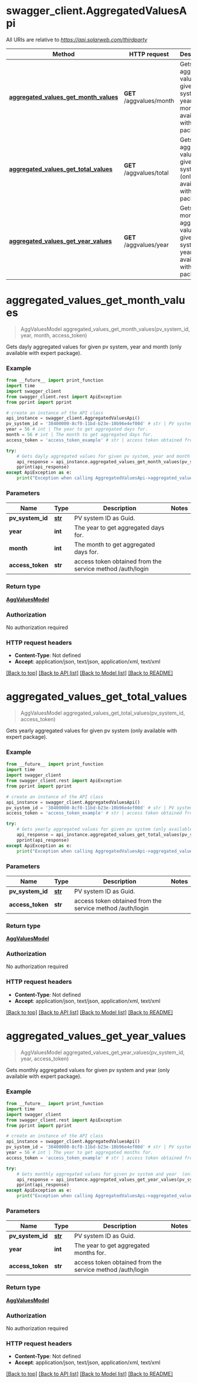 # swagger_client.AggregatedValuesApi

All URIs are relative to *https://api.solarweb.com/thirdparty*

Method | HTTP request | Description
------------- | ------------- | -------------
[**aggregated_values_get_month_values**](AggregatedValuesApi.md#aggregated_values_get_month_values) | **GET** /aggvalues/month | Gets dayly aggregated values for given pv system, year and month  (only available with expert package).
[**aggregated_values_get_total_values**](AggregatedValuesApi.md#aggregated_values_get_total_values) | **GET** /aggvalues/total | Gets yearly aggregated values for given pv system (only available with expert package).
[**aggregated_values_get_year_values**](AggregatedValuesApi.md#aggregated_values_get_year_values) | **GET** /aggvalues/year | Gets monthly aggregated values for given pv system and year  (only available with expert package).

# **aggregated_values_get_month_values**
> AggValuesModel aggregated_values_get_month_values(pv_system_id, year, month, access_token)

Gets dayly aggregated values for given pv system, year and month  (only available with expert package).

### Example
```python
from __future__ import print_function
import time
import swagger_client
from swagger_client.rest import ApiException
from pprint import pprint

# create an instance of the API class
api_instance = swagger_client.AggregatedValuesApi()
pv_system_id = '38400000-8cf0-11bd-b23e-10b96e4ef00d' # str | PV system ID as Guid.
year = 56 # int | The year to get aggregated days for.
month = 56 # int | The month to get aggregated days for.
access_token = 'access_token_example' # str | access token obtained from the service method /auth/login

try:
    # Gets dayly aggregated values for given pv system, year and month  (only available with expert package).
    api_response = api_instance.aggregated_values_get_month_values(pv_system_id, year, month, access_token)
    pprint(api_response)
except ApiException as e:
    print("Exception when calling AggregatedValuesApi->aggregated_values_get_month_values: %s\n" % e)
```

### Parameters

Name | Type | Description  | Notes
------------- | ------------- | ------------- | -------------
 **pv_system_id** | [**str**](.md)| PV system ID as Guid. | 
 **year** | **int**| The year to get aggregated days for. | 
 **month** | **int**| The month to get aggregated days for. | 
 **access_token** | **str**| access token obtained from the service method /auth/login | 

### Return type

[**AggValuesModel**](AggValuesModel.md)

### Authorization

No authorization required

### HTTP request headers

 - **Content-Type**: Not defined
 - **Accept**: application/json, text/json, application/xml, text/xml

[[Back to top]](#) [[Back to API list]](../README.md#documentation-for-api-endpoints) [[Back to Model list]](../README.md#documentation-for-models) [[Back to README]](../README.md)

# **aggregated_values_get_total_values**
> AggValuesModel aggregated_values_get_total_values(pv_system_id, access_token)

Gets yearly aggregated values for given pv system (only available with expert package).

### Example
```python
from __future__ import print_function
import time
import swagger_client
from swagger_client.rest import ApiException
from pprint import pprint

# create an instance of the API class
api_instance = swagger_client.AggregatedValuesApi()
pv_system_id = '38400000-8cf0-11bd-b23e-10b96e4ef00d' # str | PV system ID as Guid.
access_token = 'access_token_example' # str | access token obtained from the service method /auth/login

try:
    # Gets yearly aggregated values for given pv system (only available with expert package).
    api_response = api_instance.aggregated_values_get_total_values(pv_system_id, access_token)
    pprint(api_response)
except ApiException as e:
    print("Exception when calling AggregatedValuesApi->aggregated_values_get_total_values: %s\n" % e)
```

### Parameters

Name | Type | Description  | Notes
------------- | ------------- | ------------- | -------------
 **pv_system_id** | [**str**](.md)| PV system ID as Guid. | 
 **access_token** | **str**| access token obtained from the service method /auth/login | 

### Return type

[**AggValuesModel**](AggValuesModel.md)

### Authorization

No authorization required

### HTTP request headers

 - **Content-Type**: Not defined
 - **Accept**: application/json, text/json, application/xml, text/xml

[[Back to top]](#) [[Back to API list]](../README.md#documentation-for-api-endpoints) [[Back to Model list]](../README.md#documentation-for-models) [[Back to README]](../README.md)

# **aggregated_values_get_year_values**
> AggValuesModel aggregated_values_get_year_values(pv_system_id, year, access_token)

Gets monthly aggregated values for given pv system and year  (only available with expert package).

### Example
```python
from __future__ import print_function
import time
import swagger_client
from swagger_client.rest import ApiException
from pprint import pprint

# create an instance of the API class
api_instance = swagger_client.AggregatedValuesApi()
pv_system_id = '38400000-8cf0-11bd-b23e-10b96e4ef00d' # str | PV system ID as Guid.
year = 56 # int | The year to get aggregated months for.
access_token = 'access_token_example' # str | access token obtained from the service method /auth/login

try:
    # Gets monthly aggregated values for given pv system and year  (only available with expert package).
    api_response = api_instance.aggregated_values_get_year_values(pv_system_id, year, access_token)
    pprint(api_response)
except ApiException as e:
    print("Exception when calling AggregatedValuesApi->aggregated_values_get_year_values: %s\n" % e)
```

### Parameters

Name | Type | Description  | Notes
------------- | ------------- | ------------- | -------------
 **pv_system_id** | [**str**](.md)| PV system ID as Guid. | 
 **year** | **int**| The year to get aggregated months for. | 
 **access_token** | **str**| access token obtained from the service method /auth/login | 

### Return type

[**AggValuesModel**](AggValuesModel.md)

### Authorization

No authorization required

### HTTP request headers

 - **Content-Type**: Not defined
 - **Accept**: application/json, text/json, application/xml, text/xml

[[Back to top]](#) [[Back to API list]](../README.md#documentation-for-api-endpoints) [[Back to Model list]](../README.md#documentation-for-models) [[Back to README]](../README.md)


